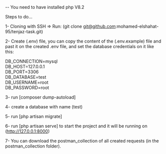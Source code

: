 -- You need to have installed php V8.2

Steps to do...

1- Cloning with SSH => Run: (git clone git@github.com:mohamed-elshahat-95/tenjaz-task.git)

2- Create (.env) file, you can copy the content of the (.env.example) file and past it on the created .env file,
and set the database credentials on it like this:

DB_CONNECTION=mysql\
DB_HOST=127.0.0.1\
DB_PORT=3306\
DB_DATABASE=test\
DB_USERNAME=root\
DB_PASSWORD=root

3- run [composer dump-autoload]

4- create a database with name (test) 

5- run [php artisan migrate] 

6- run [php artisan serve] to start the project and it will be running on (http://127.0.0.1:8000)

7- You can download the postman_collection of all created requests (in the postman_collection folder).